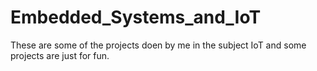 # Embedded_Systems_and_IoT
 These are some of the projects doen by me in the subject IoT and some projects are just for fun.
